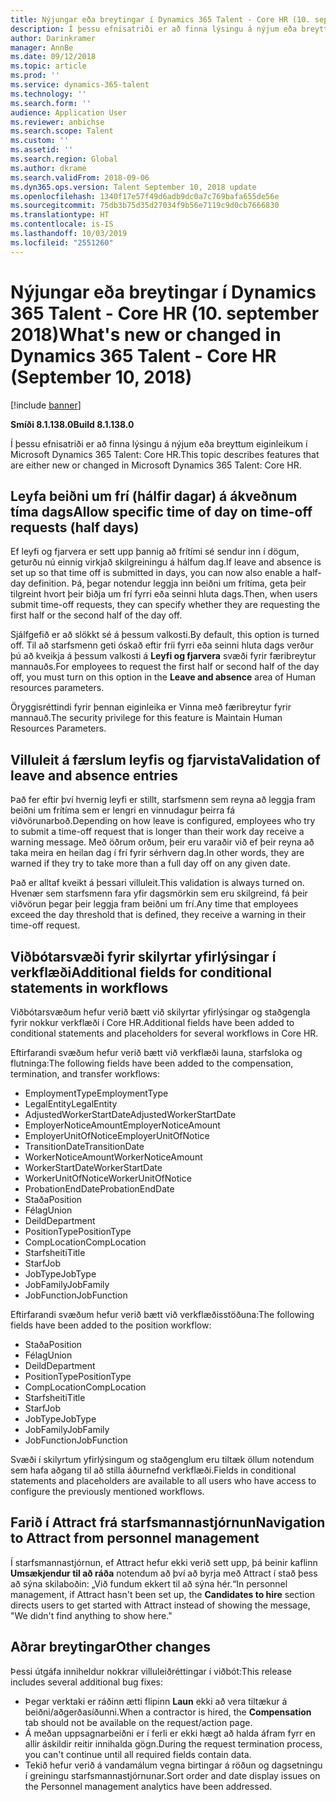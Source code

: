 ```yaml
---
title: Nýjungar eða breytingar í Dynamics 365 Talent - Core HR (10. september 2018)
description: Í þessu efnisatriði er að finna lýsingu á nýjum eða breyttum eiginleikum í Microsoft Dynamics 365 Talent - Core HR.
author: Darinkramer
manager: AnnBe
ms.date: 09/12/2018
ms.topic: article
ms.prod: ''
ms.service: dynamics-365-talent
ms.technology: ''
ms.search.form: ''
audience: Application User
ms.reviewer: anbichse
ms.search.scope: Talent
ms.custom: ''
ms.assetid: ''
ms.search.region: Global
ms.author: dkrame
ms.search.validFrom: 2018-09-06
ms.dyn365.ops.version: Talent September 10, 2018 update
ms.openlocfilehash: 1340f17e57f49d6adb9dc0a7c769bafa655de56e
ms.sourcegitcommit: 75db3b75d35d27034f9b56e7119c9d0cb7666830
ms.translationtype: HT
ms.contentlocale: is-IS
ms.lasthandoff: 10/03/2019
ms.locfileid: "2551260"
---
```

# <a name="whats-new-or-changed-in-dynamics-365-talent---core-hr-september-10-2018"></a><span data-ttu-id="67ad1-103">Nýjungar eða breytingar í Dynamics 365 Talent - Core HR (10. september 2018)</span><span class="sxs-lookup"><span data-stu-id="67ad1-103">What's new or changed in Dynamics 365 Talent - Core HR (September 10, 2018)</span></span>

[!include [banner](includes/banner.md)]

<span data-ttu-id="67ad1-104">**Smíði 8.1.138.0**</span><span class="sxs-lookup"><span data-stu-id="67ad1-104">**Build 8.1.138.0**</span></span>

<span data-ttu-id="67ad1-105">Í þessu efnisatriði er að finna lýsingu á nýjum eða breyttum eiginleikum í Microsoft Dynamics 365 Talent: Core HR.</span><span class="sxs-lookup"><span data-stu-id="67ad1-105">This topic describes features that are either new or changed in Microsoft Dynamics 365 Talent: Core HR.</span></span>

## <a name="allow-specific-time-of-day-on-time-off-requests-half-days"></a><span data-ttu-id="67ad1-106">Leyfa beiðni um frí (hálfir dagar) á ákveðnum tíma dags</span><span class="sxs-lookup"><span data-stu-id="67ad1-106">Allow specific time of day on time-off requests (half days)</span></span>

<span data-ttu-id="67ad1-107">Ef leyfi og fjarvera er sett upp þannig að frítími sé sendur inn í dögum, geturðu nú einnig virkjað skilgreiningu á hálfum dag.</span><span class="sxs-lookup"><span data-stu-id="67ad1-107">If leave and absence is set up so that time off is submitted in days, you can now also enable a half-day definition.</span></span> <span data-ttu-id="67ad1-108">Þá, þegar notendur leggja inn beiðni um frítíma, geta þeir tilgreint hvort þeir biðja um frí fyrri eða seinni hluta dags.</span><span class="sxs-lookup"><span data-stu-id="67ad1-108">Then, when users submit time-off requests, they can specify whether they are requesting the first half or the second half of the day off.</span></span>

<span data-ttu-id="67ad1-109">Sjálfgefið er að slökkt sé á þessum valkosti.</span><span class="sxs-lookup"><span data-stu-id="67ad1-109">By default, this option is turned off.</span></span> <span data-ttu-id="67ad1-110">Til að starfsmenn geti óskað eftir fríi fyrri eða seinni hluta dags verður þú að kveikja á þessum valkosti á **Leyfi og fjarvera** svæði fyrir færibreytur mannauðs.</span><span class="sxs-lookup"><span data-stu-id="67ad1-110">For employees to request the first half or second half of the day off, you must turn on this option in the **Leave and absence** area of Human resources parameters.</span></span>

<span data-ttu-id="67ad1-111">Öryggisréttindi fyrir þennan eiginleika er Vinna með færibreytur fyrir mannauð.</span><span class="sxs-lookup"><span data-stu-id="67ad1-111">The security privilege for this feature is Maintain Human Resources Parameters.</span></span>

## <a name="validation-of-leave-and-absence-entries"></a><span data-ttu-id="67ad1-112">Villuleit á færslum leyfis og fjarvista</span><span class="sxs-lookup"><span data-stu-id="67ad1-112">Validation of leave and absence entries</span></span>

<span data-ttu-id="67ad1-113">Það fer eftir því hvernig leyfi er stillt, starfsmenn sem reyna að leggja fram beiðni um frítíma sem er lengri en vinnudagur þeirra fá viðvörunarboð.</span><span class="sxs-lookup"><span data-stu-id="67ad1-113">Depending on how leave is configured, employees who try to submit a time-off request that is longer than their work day receive a warning message.</span></span> <span data-ttu-id="67ad1-114">Með öðrum orðum, þeir eru varaðir við ef þeir reyna að taka meira en heilan dag í frí fyrir sérhvern dag.</span><span class="sxs-lookup"><span data-stu-id="67ad1-114">In other words, they are warned if they try to take more than a full day off on any given date.</span></span>

<span data-ttu-id="67ad1-115">Það er alltaf kveikt á þessari villuleit.</span><span class="sxs-lookup"><span data-stu-id="67ad1-115">This validation is always turned on.</span></span> <span data-ttu-id="67ad1-116">Hvenær sem starfsmenn fara yfir dagsmörkin sem eru skilgreind, fá þeir viðvörun þegar þeir leggja fram beiðni um frí.</span><span class="sxs-lookup"><span data-stu-id="67ad1-116">Any time that employees exceed the day threshold that is defined, they receive a warning in their time-off request.</span></span>

## <a name="additional-fields-for-conditional-statements-in-workflows"></a><span data-ttu-id="67ad1-117">Viðbótarsvæði fyrir skilyrtar yfirlýsingar í verkflæði</span><span class="sxs-lookup"><span data-stu-id="67ad1-117">Additional fields for conditional statements in workflows</span></span>

<span data-ttu-id="67ad1-118">Viðbótarsvæðum hefur verið bætt við skilyrtar yfirlýsingar og staðgengla fyrir nokkur verkflæði í Core HR.</span><span class="sxs-lookup"><span data-stu-id="67ad1-118">Additional fields have been added to conditional statements and placeholders for several workflows in Core HR.</span></span>

<span data-ttu-id="67ad1-119">Eftirfarandi svæðum hefur verið bætt við verkflæði launa, starfsloka og flutninga:</span><span class="sxs-lookup"><span data-stu-id="67ad1-119">The following fields have been added to the compensation, termination, and transfer workflows:</span></span>

- <span data-ttu-id="67ad1-120">EmploymentType</span><span class="sxs-lookup"><span data-stu-id="67ad1-120">EmploymentType</span></span>
- <span data-ttu-id="67ad1-121">LegalEntity</span><span class="sxs-lookup"><span data-stu-id="67ad1-121">LegalEntity</span></span>
- <span data-ttu-id="67ad1-122">AdjustedWorkerStartDate</span><span class="sxs-lookup"><span data-stu-id="67ad1-122">AdjustedWorkerStartDate</span></span>
- <span data-ttu-id="67ad1-123">EmployerNoticeAmount</span><span class="sxs-lookup"><span data-stu-id="67ad1-123">EmployerNoticeAmount</span></span>
- <span data-ttu-id="67ad1-124">EmployerUnitOfNotice</span><span class="sxs-lookup"><span data-stu-id="67ad1-124">EmployerUnitOfNotice</span></span>
- <span data-ttu-id="67ad1-125">TransitionDate</span><span class="sxs-lookup"><span data-stu-id="67ad1-125">TransitionDate</span></span>
- <span data-ttu-id="67ad1-126">WorkerNoticeAmount</span><span class="sxs-lookup"><span data-stu-id="67ad1-126">WorkerNoticeAmount</span></span>
- <span data-ttu-id="67ad1-127">WorkerStartDate</span><span class="sxs-lookup"><span data-stu-id="67ad1-127">WorkerStartDate</span></span>
- <span data-ttu-id="67ad1-128">WorkerUnitOfNotice</span><span class="sxs-lookup"><span data-stu-id="67ad1-128">WorkerUnitOfNotice</span></span>
- <span data-ttu-id="67ad1-129">ProbationEndDate</span><span class="sxs-lookup"><span data-stu-id="67ad1-129">ProbationEndDate</span></span>
- <span data-ttu-id="67ad1-130">Staða</span><span class="sxs-lookup"><span data-stu-id="67ad1-130">Position</span></span>
- <span data-ttu-id="67ad1-131">Félag</span><span class="sxs-lookup"><span data-stu-id="67ad1-131">Union</span></span>
- <span data-ttu-id="67ad1-132">Deild</span><span class="sxs-lookup"><span data-stu-id="67ad1-132">Department</span></span>
- <span data-ttu-id="67ad1-133">PositionType</span><span class="sxs-lookup"><span data-stu-id="67ad1-133">PositionType</span></span>
- <span data-ttu-id="67ad1-134">CompLocation</span><span class="sxs-lookup"><span data-stu-id="67ad1-134">CompLocation</span></span>
- <span data-ttu-id="67ad1-135">Starfsheiti</span><span class="sxs-lookup"><span data-stu-id="67ad1-135">Title</span></span>
- <span data-ttu-id="67ad1-136">Starf</span><span class="sxs-lookup"><span data-stu-id="67ad1-136">Job</span></span>
- <span data-ttu-id="67ad1-137">JobType</span><span class="sxs-lookup"><span data-stu-id="67ad1-137">JobType</span></span>
- <span data-ttu-id="67ad1-138">JobFamily</span><span class="sxs-lookup"><span data-stu-id="67ad1-138">JobFamily</span></span>
- <span data-ttu-id="67ad1-139">JobFunction</span><span class="sxs-lookup"><span data-stu-id="67ad1-139">JobFunction</span></span>

<span data-ttu-id="67ad1-140">Eftirfarandi svæðum hefur verið bætt við verkflæðisstöðuna:</span><span class="sxs-lookup"><span data-stu-id="67ad1-140">The following fields have been added to the position workflow:</span></span>

- <span data-ttu-id="67ad1-141">Staða</span><span class="sxs-lookup"><span data-stu-id="67ad1-141">Position</span></span>
- <span data-ttu-id="67ad1-142">Félag</span><span class="sxs-lookup"><span data-stu-id="67ad1-142">Union</span></span>
- <span data-ttu-id="67ad1-143">Deild</span><span class="sxs-lookup"><span data-stu-id="67ad1-143">Department</span></span>
- <span data-ttu-id="67ad1-144">PositionType</span><span class="sxs-lookup"><span data-stu-id="67ad1-144">PositionType</span></span>
- <span data-ttu-id="67ad1-145">CompLocation</span><span class="sxs-lookup"><span data-stu-id="67ad1-145">CompLocation</span></span>
- <span data-ttu-id="67ad1-146">Starfsheiti</span><span class="sxs-lookup"><span data-stu-id="67ad1-146">Title</span></span>
- <span data-ttu-id="67ad1-147">Starf</span><span class="sxs-lookup"><span data-stu-id="67ad1-147">Job</span></span>
- <span data-ttu-id="67ad1-148">JobType</span><span class="sxs-lookup"><span data-stu-id="67ad1-148">JobType</span></span>
- <span data-ttu-id="67ad1-149">JobFamily</span><span class="sxs-lookup"><span data-stu-id="67ad1-149">JobFamily</span></span>
- <span data-ttu-id="67ad1-150">JobFunction</span><span class="sxs-lookup"><span data-stu-id="67ad1-150">JobFunction</span></span>

<span data-ttu-id="67ad1-151">Svæði í skilyrtum yfirlýsingum og staðgenglum eru tiltæk öllum notendum sem hafa aðgang til að stilla áðurnefnd verkflæði.</span><span class="sxs-lookup"><span data-stu-id="67ad1-151">Fields in conditional statements and placeholders are available to all users who have access to configure the previously mentioned workflows.</span></span>

## <a name="navigation-to-attract-from-personnel-management"></a><span data-ttu-id="67ad1-152">Farið í Attract frá starfsmannastjórnun</span><span class="sxs-lookup"><span data-stu-id="67ad1-152">Navigation to Attract from personnel management</span></span>

<span data-ttu-id="67ad1-153">Í starfsmannastjórnun, ef Attract hefur ekki verið sett upp, þá beinir kaflinn **Umsækjendur til að ráða** notendum að því að byrja með Attract í stað þess að sýna skilaboðin: „Við fundum ekkert til að sýna hér.“</span><span class="sxs-lookup"><span data-stu-id="67ad1-153">In personnel management, if Attract hasn't been set up, the **Candidates to hire** section directs users to get started with Attract instead of showing the message, "We didn't find anything to show here."</span></span>

## <a name="other-changes"></a><span data-ttu-id="67ad1-154">Aðrar breytingar</span><span class="sxs-lookup"><span data-stu-id="67ad1-154">Other changes</span></span>

<span data-ttu-id="67ad1-155">Þessi útgáfa inniheldur nokkrar villuleiðréttingar í viðbót:</span><span class="sxs-lookup"><span data-stu-id="67ad1-155">This release includes several additional bug fixes:</span></span>

- <span data-ttu-id="67ad1-156">Þegar verktaki er ráðinn ætti flipinn **Laun** ekki að vera tiltækur á beiðni/aðgerðasíðunni.</span><span class="sxs-lookup"><span data-stu-id="67ad1-156">When a contractor is hired, the **Compensation** tab should not be available on the request/action page.</span></span>
- <span data-ttu-id="67ad1-157">Á meðan uppsagnarbeiðni er í ferli er ekki hægt að halda áfram fyrr en allir áskildir reitir innihalda gögn.</span><span class="sxs-lookup"><span data-stu-id="67ad1-157">During the request termination process, you can't continue until all required fields contain data.</span></span>
- <span data-ttu-id="67ad1-158">Tekið hefur verið á vandamálum vegna birtingar á röðun og dagsetningu í greiningu starfsmannastjórnunar.</span><span class="sxs-lookup"><span data-stu-id="67ad1-158">Sort order and date display issues on the Personnel management analytics have been addressed.</span></span>
